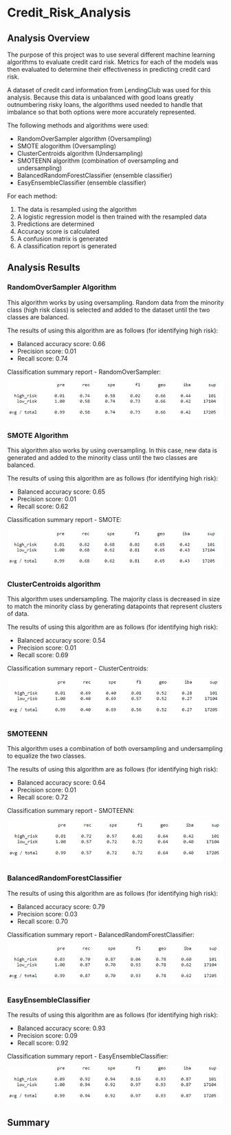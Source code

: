 # Credit_Risk_Analysis

## Analysis Overview
The purpose of this project was to use several different machine learning algorithms to evaluate credit card risk.  Metrics for each of the models was then evaluated to determine their effectiveness in predicting credit card risk.

A dataset of credit card information from LendingClub was used for this analysis.  Because this data is unbalanced with good loans greatly outnumbering risky loans, the algorithms used needed to handle that imbalance so that both options were more accurately represented.

The following methods and algorithms were used:
- RandomOverSampler algorithm (Oversampling)
- SMOTE alogorithm (Oversampling)
- ClusterCentroids algorithm (Undersampling)
- SMOTEENN algorithm (combination of oversampling and undersampling)
- BalancedRandomForestClassifier (ensemble classifier)
- EasyEnsembleClassifier (ensemble classifier)

For each method:
1. The data is resampled using the algorithm
2. A logistic regression model is then trained with the resampled data
3. Predictions are determined
4. Accuracy score is calculated
5. A confusion matrix is generated
6. A classification report is generated

## Analysis Results

### RandomOverSampler Algorithm
This algorithm works by using oversampling.  Random data from the minority class (high risk class) is selected and added to the dataset until the two classes are balanced. 

The results of using this algorithm are as follows (for identifying high risk):
- Balanced accuracy score: 0.66
- Precision score: 0.01
- Recall score: 0.74

Classification summary report - RandomOverSampler:

![classification_report_ros](Resources/classification_report_ros.png)

### SMOTE Algorithm  
This algorithm also works by using oversampling.  In this case, new data is generated and added to the minority class until the two classes are balanced.

The results of using this algorithm are as follows (for identifying high risk):
- Balanced accuracy score: 0.65
- Precision score: 0.01
- Recall score: 0.62

Classification summary report - SMOTE:

![classification_report_smote](Resources/classification_report_smote.png)

### ClusterCentroids algorithm
This algorithm uses undersampling.  The majority class is decreased in size to match the minority class by generating datapoints that represent clusters of data.

The results of using this algorithm are as follows (for identifying high risk):
- Balanced accuracy score: 0.54
- Precision score: 0.01
- Recall score: 0.69

Classification summary report - ClusterCentroids:

![classification_report_cc](Resources/classification_report_cc.png)

### SMOTEENN
This algorithm uses a combination of both oversampling and undersampling to equalize the two classes.

The results of using this algorithm are as follows (for identifying high risk):
- Balanced accuracy score:  0.64
- Precision score: 0.01
- Recall score: 0.72

Classification summary report - SMOTEENN:

![classification_report_smoteenn](Resources/classification_report_smoteenn.png)

### BalancedRandomForestClassifier

The results of using this algorithm are as follows (for identifying high risk):
- Balanced accuracy score: 0.79
- Precision score: 0.03
- Recall score: 0.70

Classification summary report - BalancedRandomForestClassifier:

![classification_report_brfc](Resources/classification_report_brfc.png)

### EasyEnsembleClassifier

The results of using this algorithm are as follows (for identifying high risk):
- Balanced accuracy score: 0.93
- Precision score: 0.09
- Recall score: 0.92

Classification summary report - EasyEnsembleClassifier:

![classification_report_eec](Resources/classification_report_eec.png)


## Summary

